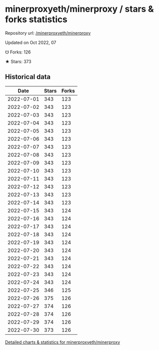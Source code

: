 # minerproxyeth/minerproxy / stars & forks statistics

Repository url: [/minerproxyeth/minerproxy](https://github.com/minerproxyeth/minerproxy)

Updated on Oct 2022, 07

☋ Forks: 126

★ Stars: 373

## Historical data
| Date | Stars | Forks |
|------|-------|-------|
| 2022-07-01 | 343 | 123 | 
| 2022-07-02 | 343 | 123 | 
| 2022-07-03 | 343 | 123 | 
| 2022-07-04 | 343 | 123 | 
| 2022-07-05 | 343 | 123 | 
| 2022-07-06 | 343 | 123 | 
| 2022-07-07 | 343 | 123 | 
| 2022-07-08 | 343 | 123 | 
| 2022-07-09 | 343 | 123 | 
| 2022-07-10 | 343 | 123 | 
| 2022-07-11 | 343 | 123 | 
| 2022-07-12 | 343 | 123 | 
| 2022-07-13 | 343 | 123 | 
| 2022-07-14 | 343 | 123 | 
| 2022-07-15 | 343 | 124 | 
| 2022-07-16 | 343 | 124 | 
| 2022-07-17 | 343 | 124 | 
| 2022-07-18 | 343 | 124 | 
| 2022-07-19 | 343 | 124 | 
| 2022-07-20 | 343 | 124 | 
| 2022-07-21 | 343 | 124 | 
| 2022-07-22 | 343 | 124 | 
| 2022-07-23 | 343 | 124 | 
| 2022-07-24 | 343 | 124 | 
| 2022-07-25 | 346 | 125 | 
| 2022-07-26 | 375 | 126 | 
| 2022-07-27 | 374 | 126 | 
| 2022-07-28 | 374 | 126 | 
| 2022-07-29 | 374 | 126 | 
| 2022-07-30 | 373 | 126 | 


[Detailed charts & statistics for minerproxyeth/minerproxy](https://reviewgithub.com/rep/minerproxyeth/minerproxy)
